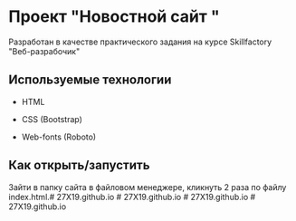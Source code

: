 # Проект "Новостной сайт "

Разработан в качестве практического задания на курсе Skillfactory "Веб-разрабочик"


## Используемые технологии

* HTML

* CSS (Bootstrap)

* Web-fonts (Roboto)

## Как открыть/запустить

Зайти в папку сайта в файловом менеджере, кликнуть 2 раза по файлу index.html.#   2 7 X 1 9 . g i t h u b . i o  
 #   2 7 X 1 9 . g i t h u b . i o  
 #   2 7 X 1 9 . g i t h u b . i o  
 #   2 7 X 1 9 . g i t h u b . i o  
 